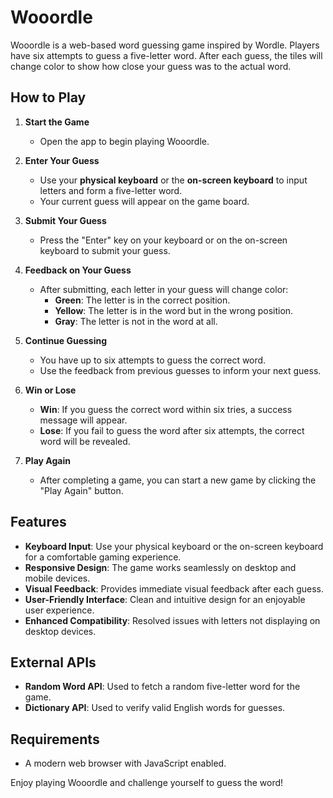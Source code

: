 # Wooordle

Wooordle is a web-based word guessing game inspired by Wordle. Players have six attempts to guess a five-letter word. After each guess, the tiles will change color to show how close your guess was to the actual word.

## How to Play

1. **Start the Game**

   - Open the app to begin playing Wooordle.

2. **Enter Your Guess**

   - Use your **physical keyboard** or the **on-screen keyboard** to input letters and form a five-letter word.
   - Your current guess will appear on the game board.

3. **Submit Your Guess**

   - Press the "Enter" key on your keyboard or on the on-screen keyboard to submit your guess.

4. **Feedback on Your Guess**

   - After submitting, each letter in your guess will change color:
     - **Green**: The letter is in the correct position.
     - **Yellow**: The letter is in the word but in the wrong position.
     - **Gray**: The letter is not in the word at all.

5. **Continue Guessing**

   - You have up to six attempts to guess the correct word.
   - Use the feedback from previous guesses to inform your next guess.

6. **Win or Lose**

   - **Win**: If you guess the correct word within six tries, a success message will appear.
   - **Lose**: If you fail to guess the word after six attempts, the correct word will be revealed.

7. **Play Again**

   - After completing a game, you can start a new game by clicking the "Play Again" button.

## Features

- **Keyboard Input**: Use your physical keyboard or the on-screen keyboard for a comfortable gaming experience.
- **Responsive Design**: The game works seamlessly on desktop and mobile devices.
- **Visual Feedback**: Provides immediate visual feedback after each guess.
- **User-Friendly Interface**: Clean and intuitive design for an enjoyable user experience.
- **Enhanced Compatibility**: Resolved issues with letters not displaying on desktop devices.

## External APIs

- **Random Word API**: Used to fetch a random five-letter word for the game.
- **Dictionary API**: Used to verify valid English words for guesses.

## Requirements

- A modern web browser with JavaScript enabled.

Enjoy playing Wooordle and challenge yourself to guess the word!